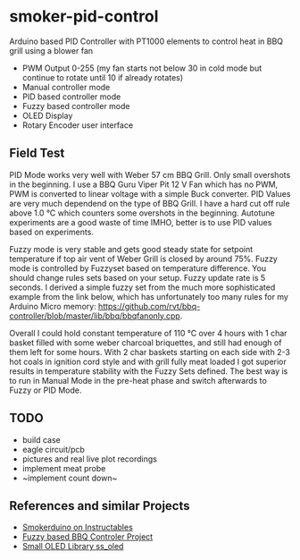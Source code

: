 # smoker-pid-control
Arduino based PID Controller with PT1000 elements to control heat in BBQ grill using a blower fan
* PWM Output 0-255 (my fan starts not below 30 in cold mode but continue to rotate until 10 if already rotates)
* Manual controller mode
* PID based controller mode
* Fuzzy based controller mode
* OLED Display
* Rotary Encoder user interface

## Field Test
PID Mode works very well with Weber 57 cm BBQ Grill. Only small overshots in the beginning. I use a BBQ Guru Viper Pit 12 V Fan which has no PWM, PWM is converted to linear voltage with a simple Buck converter. PID Values are very much dependend on the type of BBQ Grill. I have a hard cut off rule above 1.0 °C which counters some overshots in the beginning. Autotune experiments are a good waste of time IMHO, better is to use PID values based on experiments. 
 
Fuzzy mode is very stable and gets good steady state for setpoint temperature if top air vent of Weber Grill is closed by around 75%. Fuzzy mode is controlled by Fuzzyset based on temperature difference. You should change rules sets based on your setup. Fuzzy update rate is 5 seconds. I derived a simple fuzzy set from the much more sophisticated example from the link below, which has unfortunately too many rules for my Arduino Micro memory: https://github.com/rvt/bbq-controller/blob/master/lib/bbq/bbqfanonly.cpp.

Overall I could hold constant temperature of 110 °C over 4 hours with 1 char basket filled with some weber charcoal briquettes, and still had enough of them left for some hours. With 2 char baskets starting on each side with 2-3 hot coals in ignition cord style and with grill fully meat loaded I got superior results in temperature stability with the Fuzzy Sets defined. The best way is to run in Manual Mode in the pre-heat phase and switch afterwards to Fuzzy or PID Mode.

## TODO
* build case
* eagle circuit/pcb
* pictures and real live plot recordings
* implement meat probe
* ~implement count down~

## References and similar Projects
* [Smokerduino on Instructables](https://www.instructables.com/id/Smokerduino/)
* [Fuzzy based BBQ Controler Project](https://github.com/rvt/bbq-controller)
* [Small OLED Library ss_oled](https://github.com/bitbank2/ss_oled)
